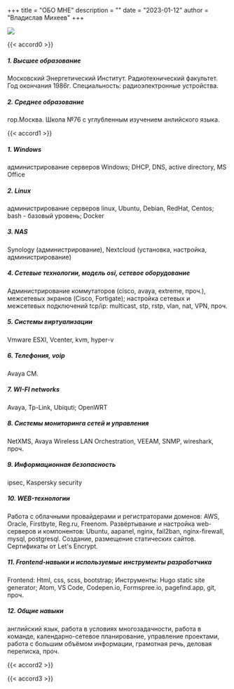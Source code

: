 +++
title = "ОБО МНЕ"
description = ""
date = "2023-01-12"
author = "Владислав Михеев"
+++

![](/img/my-photo.jpg)

{{< accord0 >}}

##### 1. Высшее образование

Московский Энергетический Институт. Радиотехнический факультет. Год окончания 1986г. Специальность: радиоэлектронные устройства.

##### 2. Среднее образование

гор.Москва. Школа №76 с углубленным изучением анлийского языка.

{{< accord1 >}}

##### 1. Windows

администрирование серверов Windows; DHCP, DNS, active directory, MS Office

##### 2. Linux

администрирование серверов linux, Ubuntu, Debian, RedHat, Centos; bash - базовый уровень; Docker

##### 3. NAS

Synology (администрирование), Nextcloud (установка, настройка, администрирование)

##### 4. Сетевые технологии, модель osi, сетевое оборудование

Администрирование коммутаторов (cisco, avaya, extreme, проч.), межсетевых экранов (Cisco, Fortigate); настройка сетевых и межсетевых подключений tcp/ip: multicast, stp, rstp, vlan, nat, VPN, проч.

##### 5. Системы виртуализации

Vmware ESXI, Vcenter, kvm, hyper-v

##### 6. Телефония, voip

Avaya CM.

##### 7. WI-FI networks

Avaya, Tp-Link, Ubiquti; OpenWRT

##### 8. Системы мониторинга сетей и управления

NetXMS, Avaya Wireless LAN Orchestration, VEEAM, SNMP, wireshark, проч.

##### 9. Информационная безопасность

ipsec, Kaspersky security

##### 10. WEB-технологии

Работа с облачными провайдерами и регистраторами доменов: AWS, Oracle, Firstbyte, Reg.ru, Freenom. Развёртывание и настройка web-серверов и компонентов: Ubuntu, aapanel, nginx, fail2ban, nginx-firewall, mysql, postgresql. Создание, размещение статических сайтов. Сертификаты от Let's Encrypt.

##### 11. Frontend-навыки и используемые инструменты разработчика

Frontend: Html, css, scss, bootstrap; Инструменты: Hugo static site generator; Atom, VS Code, Codepen.io, Formspree.io, pagefind.app, git, проч.

##### 12. Общие навыки

английский язык, работа в условиях многозадачности, работа в команде, календарно-сетевое планирование, управление проектами, работа с большим объёмом информации, грамотная речь, деловая переписка, проч.

{{< accord2 >}}

{{< accord3 >}}
